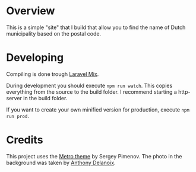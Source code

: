 # Overview

This is a simple "site" that I build that allow you to find the name of Dutch municipality based on the postal code.

# Developing

Compiling is done trough [Laravel Mix](https://github.com/JeffreyWay/laravel-mix).

During development you should execute `npm run watch`. This copies everything from the source to the build folder. I recommend starting a http-server in the build folder.

If you want to create your own minified version for production, execute `npm run prod`.

# Credits

This project uses the [Metro theme](http://metroui.org.ua/) by Sergey Pimenov. The photo in the background was taken by [Anthony Delanoix](https://stocksnap.io/photo/GEJ6ML9NHQ).

